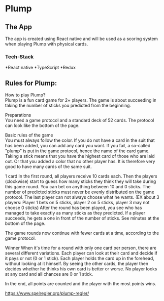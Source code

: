 # Plump

## The App

The app is created using React native and will be used as a scoring system when playing Plump with physical cards.

### Tech-Stack

*React native
*TypeScript
*Redux

## Rules for Plump:

How to play Plump?<br/>
Plump is a fun card game for 2+ players. The game is about succeeding in taking the number of sticks you predicted from the beginning.

Preparations<br/>
You need a game protocol and a standard deck of 52 cards. The protocol can look like the bottom of the page.

Basic rules of the game<br/>
You must always follow the color. If you do not have a card in the suit that has been added, you can add any card you want. If you fail, a so-called "plump" is put in the game protocol, hence the name of the card game. Taking a stick means that you have the highest card of those who are laid out. Or that you added a color that no other player has. It is therefore very good to have many cards of the same suit.

1 card In the first round, all players receive 10 cards each. Then the players (clockwise) start to guess how many sticks they think they will take during this game round. You can bet on anything between 10 and 0 sticks. The number of predicted sticks must never be evenly distributed on the game protocol. The last player can not always choose what he wants. (EX about 3 players: Player 1 bets on 5 sticks, player 2 on 5 sticks, player 3 may not choose 0 sticks) After the round has been played, you see who has managed to take exactly as many sticks as they predicted. If a player succeeds, he gets a one in front of the number of sticks. See minutes at the bottom of the page.

The game rounds now continue with fewer cards at a time, according to the game protocol.

Winner When it's time for a round with only one card per person, there are several different variations. Each player can look at their card and decide if it pays or not (0 or 1 stick). Each player holds the card up in the forehead, without looking at it himself. By seeing the other cards, the player then decides whether he thinks his own card is better or worse. No player looks at any card and all chances are 0 or 1 stick.

In the end, all points are counted and the player with the most points wins.
 
https://www.spelregler.org/plump-regler/
